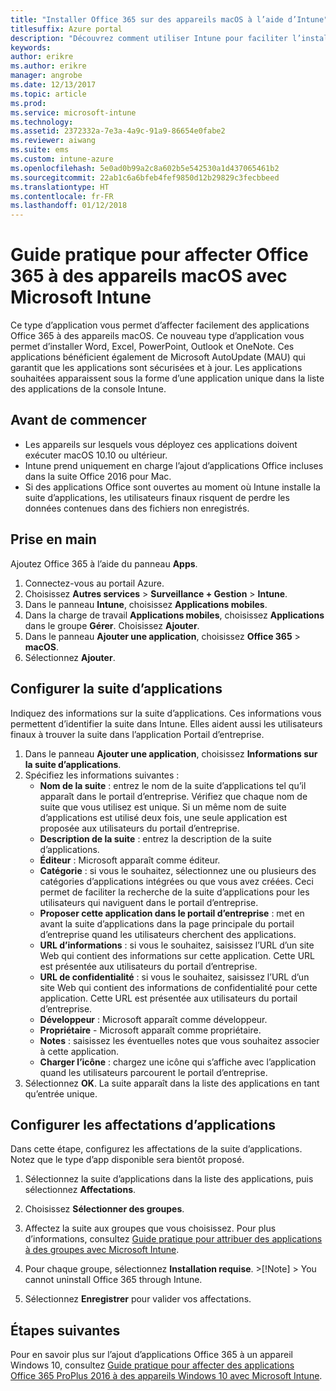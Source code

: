 ```yaml
---
title: "Installer Office 365 sur des appareils macOS à l’aide d’Intune"
titlesuffix: Azure portal
description: "Découvrez comment utiliser Intune pour faciliter l’installation d’applications Office 365 sur des appareils macOS."
keywords: 
author: erikre
ms.author: erikre
manager: angrobe
ms.date: 12/13/2017
ms.topic: article
ms.prod: 
ms.service: microsoft-intune
ms.technology: 
ms.assetid: 2372332a-7e3a-4a9c-91a9-86654e0fabe2
ms.reviewer: aiwang
ms.suite: ems
ms.custom: intune-azure
ms.openlocfilehash: 5e0ad0b99a2c8a602b5e542530a1d437065461b2
ms.sourcegitcommit: 22ab1c6a6bfeb4fef9850d12b29829c3fecbbeed
ms.translationtype: HT
ms.contentlocale: fr-FR
ms.lasthandoff: 01/12/2018
---
```

# <a name="how-to-assign-office-365-to-macos-devices-with-microsoft-intune"></a>Guide pratique pour affecter Office 365 à des appareils macOS avec Microsoft Intune

Ce type d’application vous permet d’affecter facilement des applications Office 365 à des appareils macOS. Ce nouveau type d’application vous permet d’installer Word, Excel, PowerPoint, Outlook et OneNote. Ces applications bénéficient également de Microsoft AutoUpdate (MAU) qui garantit que les applications sont sécurisées et à jour. Les applications souhaitées apparaissent sous la forme d’une application unique dans la liste des applications de la console Intune.


## <a name="before-you-start"></a>Avant de commencer

- Les appareils sur lesquels vous déployez ces applications doivent exécuter macOS 10.10 ou ultérieur.
- Intune prend uniquement en charge l’ajout d’applications Office incluses dans la suite Office 2016 pour Mac.
- Si des applications Office sont ouvertes au moment où Intune installe la suite d’applications, les utilisateurs finaux risquent de perdre les données contenues dans des fichiers non enregistrés.


## <a name="get-started"></a>Prise en main
Ajoutez Office 365 à l’aide du panneau **Apps**.
1.  Connectez-vous au portail Azure.
2.  Choisissez **Autres services** > **Surveillance + Gestion** > **Intune**.
3.  Dans le panneau **Intune**, choisissez **Applications mobiles**.
4.  Dans la charge de travail **Applications mobiles**, choisissez **Applications** dans le groupe **Gérer**. Choisissez **Ajouter**.
5.  Dans le panneau **Ajouter une application**, choisissez **Office 365** > **macOS**.
6.  Sélectionnez **Ajouter**.

## <a name="configure-the-app-suite"></a>Configurer la suite d’applications

Indiquez des informations sur la suite d’applications. Ces informations vous permettent d’identifier la suite dans Intune. Elles aident aussi les utilisateurs finaux à trouver la suite dans l’application Portail d’entreprise.

1.  Dans le panneau **Ajouter une application**, choisissez **Informations sur la suite d’applications**.
2.  Spécifiez les informations suivantes :
    - **Nom de la suite** : entrez le nom de la suite d’applications tel qu’il apparaît dans le portail d’entreprise. Vérifiez que chaque nom de suite que vous utilisez est unique. Si un même nom de suite d’applications est utilisé deux fois, une seule application est proposée aux utilisateurs du portail d’entreprise.
    - **Description de la suite** : entrez la description de la suite d’applications.
    - **Éditeur** : Microsoft apparaît comme éditeur.
    - **Catégorie** : si vous le souhaitez, sélectionnez une ou plusieurs des catégories d’applications intégrées ou que vous avez créées. Ceci permet de faciliter la recherche de la suite d’applications pour les utilisateurs qui naviguent dans le portail d’entreprise.
    - **Proposer cette application dans le portail d’entreprise** : met en avant la suite d’applications dans la page principale du portail d’entreprise quand les utilisateurs cherchent des applications.
    - **URL d’informations** : si vous le souhaitez, saisissez l’URL d’un site Web qui contient des informations sur cette application. Cette URL est présentée aux utilisateurs du portail d’entreprise.
    - **URL de confidentialité** : si vous le souhaitez, saisissez l’URL d’un site Web qui contient des informations de confidentialité pour cette application. Cette URL est présentée aux utilisateurs du portail d’entreprise.
    - **Développeur** : Microsoft apparaît comme développeur.
    - **Propriétaire** - Microsoft apparaît comme propriétaire.
    - **Notes** : saisissez les éventuelles notes que vous souhaitez associer à cette application.
    - **Charger l’icône** : chargez une icône qui s’affiche avec l’application quand les utilisateurs parcourent le portail d’entreprise.
3.  Sélectionnez **OK**. La suite apparaît dans la liste des applications en tant qu’entrée unique.

## <a name="configure-app-assignments"></a>Configurer les affectations d’applications

Dans cette étape, configurez les affectations de la suite d’applications. Notez que le type d’app disponible sera bientôt proposé.

1.  Sélectionnez la suite d’applications dans la liste des applications, puis sélectionnez **Affectations**.
2.  Choisissez **Sélectionner des groupes**.
3.  Affectez la suite aux groupes que vous choisissez. Pour plus d’informations, consultez [Guide pratique pour attribuer des applications à des groupes avec Microsoft Intune](/intune/apps-deploy).
4.  Pour chaque groupe, sélectionnez **Installation requise**.
        >[!Note]
        > You cannot uninstall Office 365 through Intune.

5. Sélectionnez **Enregistrer** pour valider vos affectations.

## <a name="next-steps"></a>Étapes suivantes

Pour en savoir plus sur l’ajout d’applications Office 365 à un appareil Windows 10, consultez [Guide pratique pour affecter des applications Office 365 ProPlus 2016 à des appareils Windows 10 avec Microsoft Intune](/intune/apps-add-office365).

